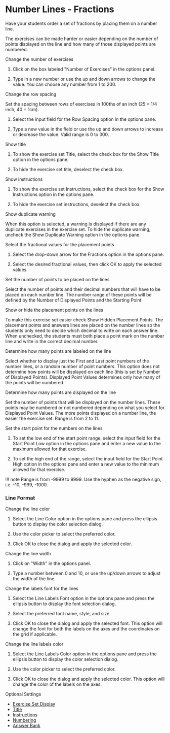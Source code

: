 # Number Lines - Fractions

Have your students order a set of fractions by placing them on a number line.

The exercises can be made harder or easier depending on the number of points displayed on the line and how many of those displayed points are numbered.

Change the number of exercises

1. Click on the box labeled "Number of Exercises" in the options panel.

2. Type in a new number or use the up and down arrows to change the value. You can choose any number from 1 to 200.

Change the row spacing

Set the spacing between rows of exercises in 100ths of an inch (25 = 1/4 inch, 40 = 1cm).

1. Select the input field for the Row Spacing option in the options pane.

2. Type a new value in the field or use the up and down arrows to increase or decrease the value. Valid range is 0 to 300.

Show title

1. To show the exercise set Title, select the check box for the Show Title option in the options pane.

2. To hide the exercise set title, deselect the check box.

Show instructions

1. To show the exercise set Instructions, select the check box for the Show Instructions option in the options pane.

2. To hide the exercise set instructions, deselect the check box.

Show duplicate warning

When this option is selected, a warning is displayed if there are any duplicate exercises in the exercise set. To hide the duplicate warning, uncheck the Show Duplicate Warning option in the options pane.

Select the fractional values for the placement points

1. Select the drop-down arrow for the Fractions option in the options pane.

2. Select the desired fractional values, then click OK to apply the selected values.

Set the number of points to be placed on the lines

Select the number of points and their decimal numbers that will have to be placed on each number line. The number range of these points will be defined by the Number of Displayed Points and the Starting Point

Show or hide the placement points on the lines

To make this exercise set easier check Show Hidden Placement Points. The placement points and answers lines are placed on the number lines so the students only need to decide which decimal to write on each answer line. When unchecked, the students must both place a point mark on the number line and write in the correct decimal number.

Determine how many points are labeled on the line

Select whether to display just the First and Last point numbers of the number lines, or a random number of point numbers. This option does not determine how points will be displayed on each line (this is set by Number of Displayed Points). Displayed Point Values determines only how many of the points will be numbered.

Determine how many points are displayed on the line

Set the number of points that will be displayed on the number lines. These points may be numbered or not numbered depending on what you select for Displayed Point Values. The more points displayed on a number line, the easier the exercise set. Range is from 2 to 11.

Set the start point for the numbers on the lines

1. To set the low end of the start point range, select the input field for the Start Point Low option in the options pane and enter a new value to the maximum allowed for that exercise.

2. To set the high end of the range, select the input field for the Start Point High option in the options pane and enter a new value to the minimum allowed for that exercise.

!!! note
    Range is from -9999 to 9999. Use the hyphen as the negative sign, i.e. -10, -999, -1000.
### Line Format
Change the line color

1. Select the Line Color option in the options pane and press the ellipsis button to display the color selection dialog.

2. Use the color picker to select the preferred color.

3. Click OK to close the dialog and apply the selected color.

Change the line width

1. Click on "Width" in the options panel.

2. Type a number between 0 and 10, or use the up/down arrows to adjust the width of the line.

Change the labels font for the lines

1. Select the Line Labels Font option in the options pane and press the ellipsis button to display the font selection dialog.

2. Select the preferred font name, style, and size.

3. Click OK to close the dialog and apply the selected font. This option will change the font for both the labels on the axes and the coordinates on the grid if applicable.

Change the line labels color

1. Select the Line Labels Color option in the options pane and press the ellipsis button to display the color selection dialog.

2. Use the color picker to select the preferred color.

3. Click OK to close the dialog and apply the selected color. This option will change the color of the labels on the axes.

Optional Settings

- [Exercise Set Display](../../options/exercise-set-display-options.md)
- [Title](../../options/title-display-options.md)
- [Instructions](../../options/instructions-display-options.md)
- [Numbering](../../options/numbering-display-options.md)
- [Answer Bank](../../options/answer-bank-display-options.md)